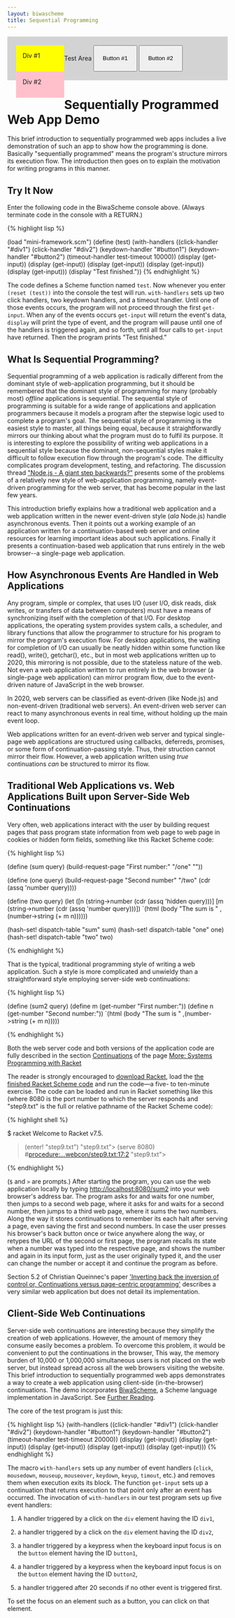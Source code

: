 ```yaml
---
layout: biwascheme
title: Sequential Programming
---
```

<div id="term"></div>

<div style="background-color:lightgrey; padding:20px;">
  Test Area
  <button id="button1" style="height:60px; width:100px;">Button #1</button>
  <button id="button2" style="height:60px; width:100px;">Button #2</button>
  <div id="div1"
       style="float:left; height:30px; width:80px; background-color:yellow; padding:15px;">
    Div #1
  </div>
  <div id="div2"
       style="float:left; height:30px; width:80px; background-color:pink; padding:15px;">
    Div #2
  </div>
</div>

<h1>Sequentially Programmed Web App Demo</h1>

This brief introduction to sequentially programmed web apps
includes a live demonstration of such an app
to show how the programming is done.
Basically "sequentially programmed" means the program's structure mirrors
its execution flow.
The introduction then goes on to explain the motivation for writing
programs in this manner.

<h2>Try It Now</h2>

Enter the following code in the BiwaScheme console above.
(Always terminate code in the console with a RETURN.)

{% highlight lisp %}

(load "mini-framework.scm")
(define (test)
  (with-handlers ((click-handler "#div1")
                  (click-handler "#div2")
                  (keydown-handler "#button1")
                  (keydown-handler "#button2")
                  (timeout-handler test-timeout 10000))
                 (display (get-input))
                 (display (get-input))
                 (display (get-input))
                 (display (get-input))
                 (display (get-input)))
  (display "Test finished."))
{% endhighlight %}

The code defines a Scheme function named ```test```.
Now whenever you enter ```(reset (test))``` into the console the test will run.
```with-handlers``` sets up two click handlers, two keydown handlers,
and a timeout handler.
Until one of those events occurs, the program will not proceed through
the first ```get-input```.
When any of the events occurs ```get-input``` will return
the event's data, ```display``` will print the type of event,
and the program will pause until one of the handlers is triggered again,
and so forth, until all four calls to ```get-input``` have returned.
Then the program prints "Test finished."

<h2>What Is Sequential Programming?</h2>

Sequential programming of a web application is radically different
from the dominant style of web-application programming, but it should
be remembered that the dominant style of programming for many (probably most)
*offline* applications is sequential. The sequential style of programming is
suitable for a wide range of applications and application programmers
because it models a program after the stepwise logic used to complete a
program's goal. The sequential style of programming is the easiest style to
master, all things being equal, because it straightforwardly mirrors our
thinking about what the program must do to fulfil its purpose.
It is interesting to explore the possibility of writing web applications
in a sequential style because the dominant, non-sequential styles
make it difficult to follow execution flow through the program's code.
The difficulty complicates program development, testing, and refactoring.
The discussion thread
["Node.js - A giant step backwards?"](https://news.ycombinator.com/item?id=3510758)
presents some of the problems of a relatively new style of web-application
programming, namely event-driven programming for the web server,
that has become popular in the last few years.

This introduction briefly explains how a traditional web application and a
web application written in the newer event-driven style (<em>ala</em> Node.js)
handle asynchronous events.
Then it points out a working example of an application written for a
continuation-based web server and online resources for learning important
ideas about such applications. Finally it presents a continuation-based
web application that runs entirely in the web browser--a single-page
web application.

<h2>How Asynchronous Events Are Handled in Web Applications</h2>

Any program, simple or complex, that uses I/O (user I/O, disk reads,
disk writes, or transfers of data between computers) must have a means of
synchronizing itself with the completion of that I/O. For desktop applications,
the operating system provides system calls, a scheduler, and library functions
that allow the programmer to structure for his program to mirror
the program's execution flow. For desktop applications, the waiting
for completion of I/O can usually be neatly hidden within some function
like read(), write(), getchar(), etc., but in most web applications written
up to 2020, this mirroring is not possible, due to the stateless nature of
the web. Not even a web application written to run entirely in the
web browser (a single-page web application) can mirror program flow,
due to the event-driven nature of JavaScript in the web browser.

In 2020, web servers can be classified as event-driven (like Node.js) and
non-event-driven (traditional web servers). An event-driven web server
can react to many asynchronous events in real time, without holding up
the main event loop.

Web applications written for an event-driven web server and typical
single-page web applications are structured using callbacks, deferreds,
promises, or some form of continuation-passing style. Thus, their struction
cannot mirror their flow. However, a web application written using <em>true</em>
continuations <em>can</em> be structured to mirror its flow.

## Traditional Web Applications vs. Web Applications Built upon Server-Side Web Continuations

Very often, web applications interact with the user by building request
pages that pass program state information from web page to web page in
cookies or hidden form fields, something like this Racket Scheme code:

{% highlight lisp %}

(define (sum query)
  (build-request-page "First number:" "/one" ""))

(define (one query)
  (build-request-page "Second number"
                      "/two"
                      (cdr (assq 'number query))))

(define (two query)
  (let ([n (string->number (cdr (assq 'hidden query)))]
	[m (string->number (cdr (assq 'number query)))])
    `(html (body "The sum is " ,(number->string (+ m n))))))

(hash-set! dispatch-table "sum" sum)
(hash-set! dispatch-table "one" one)
(hash-set! dispatch-table "two" two)

{% endhighlight %}

That is the typical, traditional programming style of writing a web application.
Such a style is more complicated and unwieldy than a straightforward style
employing server-side web continuations:

{% highlight lisp %}

(define (sum2 query)
  (define m (get-number "First number:"))
			(define n (get-number "Second number:"))
			`(html (body "The sum is " ,(number->string (+ m n)))))

{% endhighlight %}

Both the web server code and both versions of the application code are
fully described in the section
[Continuations](https://docs.racket-lang.org/more/#%28part._.Continuations%29")
of the page
[More: Systems Programming with Racket](https://docs.racket-lang.org/more/#%28part._.Continuations%29")

The reader is strongly encouraged to
[download Racket](https://download.racket-lang.org/),
load the
[the finished Racket Scheme code](https://docs.racket-lang.org/more/step9.txt)
and run the code—a five- to ten-minute exercise.
The code can be loaded and run in Racket something like this (where 8080 is
the port number to which the server responds and &quot;step9.txt&quot; is the full or
relative pathname of the Racket Scheme code):

{% highlight shell %}

$ racket
Welcome to Racket v7.5.
> (enter! "step9.txt")
"step9.txt"> (serve 8080)
#<procedure:...webcon/step9.txt:17:2>
"step9.txt">

{% endhighlight %}

(```$``` and ```>``` are prompts.)
After starting the program, you can use the web application locally
by typing <a href="http://localhost:8080/sum2">http://localhost:8080/sum2</a>
into your web browser's address bar.
The program asks for and waits for one number, then jumps to a second web page,
where it asks for and waits for a second number, then jumps to a third web page,
where it sums the two
numbers. Along the way it stores continuations to remember its each halt
after serving a page, even saving the first and second numbers.
In case the user presses his browser's back button once or twice anywhere
along the way, or retypes the URL of the second or first page, the program
recalls its state when a number was typed into the respective page,
and shows the number and again in its input form,
just as the user originally typed it, and the user can change the number
or accept it and continue the program as before.

Section 5.2 of Christian Queinnec's paper
<a href="https://pages.lip6.fr/Christian.Queinnec/PDF/www.pdf">'Inverting back the inversion of control or, Continuations versus page-centric programming'</a>
describes a very similar web application but does not detail its implementation.

## Client-Side Web Continuations

Server-side web continuations are interesting because they simplify
the creation of web applications. However, the amount of memory they consume
easily becomes a problem. 
To overcome this problem,
it would be convenient to put the continuations in the browser,
This way, the memory burden of 10,000 or 1,000,000
simultaneous users is not placed on the web server,
but instead spread across all the web browsers visiting the website.
This brief introduction to sequentially programmed web apps
demonstrates a way to create a web application using
client-side (in-the-browser) continuations.
The demo incorporates
[BiwaScheme](https://github.com/biwascheme/biwascheme),
a Scheme language implementation in JavaScript.
See [Further Reading](reading.html).

The core of the test program is just this:

{% highlight lisp %}
(with-handlers ((click-handler "#div1")
                (click-handler "#div2")
                (keydown-handler "#button1")
                (keydown-handler "#button2")
                (timeout-handler test-timeout 20000))
               (display (get-input))
               (display (get-input))
               (display (get-input))
               (display (get-input))
               (display (get-input)))
{% endhighlight %}

The macro ```with-handlers``` sets up any number of
event handlers (```click```, ```mousedown```, ```mouseup```, ```mouseover```,
```keydown```, ```keyup```, ```timout```, etc.) and removes them
when execution exits its block.
The function <code>get-input</code> sets up a continuation that returns
execution to that point only after an event has occurred.
The invocation of ```with-handlers``` in our test program
sets up five event handlers:

1. A handler triggered by a click on the ```div``` element having the ID
```div1```,

1. a handler triggered by a click on the ```div``` element having the ID
```div2```,

1. a handler triggered by a keypress when the keyboard input focus is on the
```button``` element having the ID ```button1```,

1. a handler triggered by a keypress when the keyboard input focus is on the
```button``` element having the ID ```button2```,

1. a handler triggered after 20 seconds if no other event is triggered first.

To set the focus on an element such as a button, you can click on that element.
